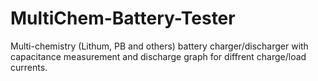 # MultiChem-Battery-Tester
Multi-chemistry (Lithum, PB and others) battery charger/discharger with capacitance measurement and discharge graph for diffrent charge/load currents.
